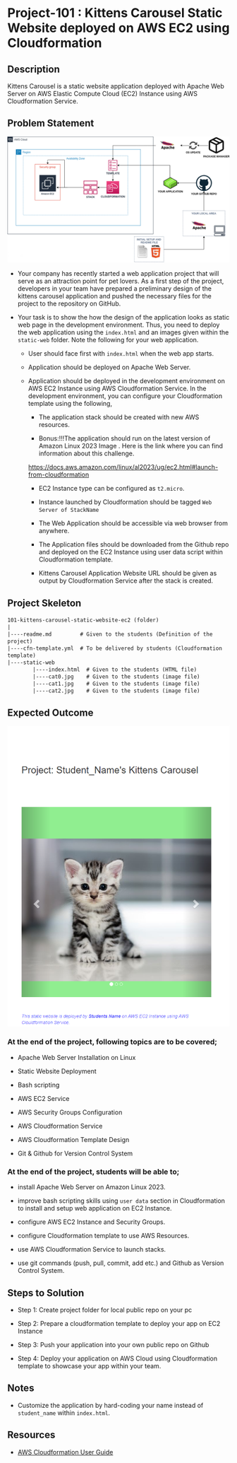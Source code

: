 # Project-101 : Kittens Carousel Static Website deployed on AWS EC2 using Cloudformation

## Description
Kittens Carousel is a static website application deployed with Apache Web Server on AWS Elastic Compute Cloud (EC2) Instance using AWS Cloudformation Service. 

## Problem Statement

![Project_101](Pro_Project_101.png)

- Your company has recently started a web application project that will serve as an attraction point for pet lovers. As a first step of the project, developers in your team have prepared a preliminary design of the kittens carousel application and pushed the necessary files for the project to the repository on GitHub. 

- Your task is to show the how the design of the application looks as static web page in the development environment. Thus, you need to deploy the web application using the `index.html` and an images given within the `static-web` folder. Note the following for your web application.
   
   - User should face first with `index.html` when the web app starts.

   - Application should be deployed on Apache Web Server.

   - Application should be deployed in the development environment on AWS EC2 Instance using AWS Cloudformation Service. In the development environment, you can configure your Cloudformation template using the following,

      - The application stack should be created with new AWS resources. 
   
      - Bonus:!!!The application should run on the latest version of Amazon Linux 2023 Image . Here is the link where you can find information about this challenge.
      
      https://docs.aws.amazon.com/linux/al2023/ug/ec2.html#launch-from-cloudformation
        
      - EC2 Instance type can be configured as `t2.micro`.

      - Instance launched by Cloudformation should be tagged `Web Server of StackName` 

      - The Web Application should be accessible via web browser from anywhere.

      - The Application files should be downloaded from the Github repo and deployed on the EC2 Instance using user data script within Cloudformation template. 

      - Kittens Carousel Application Website URL should be given as output by Cloudformation Service after the stack is created.

## Project Skeleton 

```
101-kittens-carousel-static-website-ec2 (folder)
|
|----readme.md         # Given to the students (Definition of the project)          
|----cfn-template.yml  # To be delivered by students (Cloudformation template)
|----static-web
        |----index.html  # Given to the students (HTML file)
        |----cat0.jpg    # Given to the students (image file)
        |----cat1.jpg    # Given to the students (image file)
        |----cat2.jpg    # Given to the students (image file)
```

## Expected Outcome

![Project 101 : Kittens Carousel Application Snapshot](./project-101-snapshot.png)

### At the end of the project, following topics are to be covered;

- Apache Web Server Installation on Linux

- Static Website Deployment

- Bash scripting

- AWS EC2 Service

- AWS Security Groups Configuration

- AWS Cloudformation Service

- AWS Cloudformation Template Design

- Git & Github for Version Control System

### At the end of the project, students will be able to;

- install Apache Web Server on Amazon Linux 2023.

- improve bash scripting skills using `user data` section in Cloudformation to install and setup web application on EC2 Instance.

- configure AWS EC2 Instance and Security Groups.

- configure Cloudformation template to use AWS Resources.

- use AWS Cloudformation Service to launch stacks.

- use git commands (push, pull, commit, add etc.) and Github as Version Control System.

## Steps to Solution
  
- Step 1: Create project folder for local public repo on your pc

- Step 2: Prepare a cloudformation template to deploy your app on EC2 Instance

- Step 3: Push your application into your own public repo on Github

- Step 4: Deploy your application on AWS Cloud using Cloudformation template to showcase your app within your team.

## Notes

- Customize the application by hard-coding your name instead of `student_name` within `index.html`.

## Resources

- [AWS Cloudformation User Guide](https://docs.aws.amazon.com/AWSCloudFormation/latest/UserGuide/Welcome.html)
